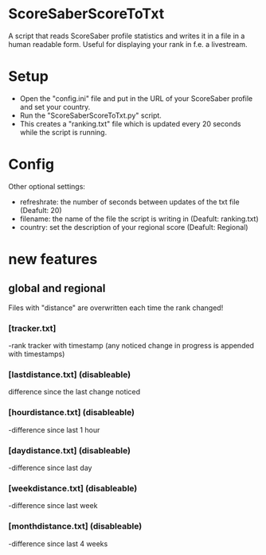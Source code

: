 # ScoreSaberScoreToTxt
A script that reads ScoreSaber profile statistics and writes it in a file in a human readable form.
Useful for displaying your rank in f.e. a livestream.

# Setup
* Open the "config.ini" file and put in the URL of your ScoreSaber profile and set your country.
* Run the "ScoreSaberScoreToTxt.py" script.
* This creates a "ranking.txt" file which is updated every 20 seconds while the script is running.

# Config
Other optional settings:
* refreshrate: the number of seconds between updates of the txt file (Deafult: 20)
* filename: the name of the file the script is writing in (Deafult: ranking.txt)
* country: set the description of your regional score (Deafult: Regional)

# new features


## global and regional

Files with "distance" are overwritten each time the rank changed!


### [tracker.txt]

-rank tracker with timestamp (any noticed change in progress is appended with timestamps)


### [lastdistance.txt] (disableable)

difference since the last change noticed


### [hourdistance.txt]  (disableable)

-difference since last 1 hour


### [daydistance.txt] (disableable)

-difference since last day


### [weekdistance.txt] (disableable)

-difference since last week


### [monthdistance.txt] (disableable)
-difference since last 4 weeks
